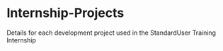 # Internship-Projects
Details for each development project used in the StandardUser Training Internship
